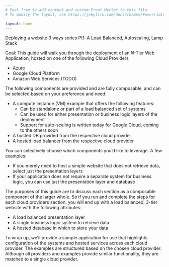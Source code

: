 ```yaml
---
# Feel free to add content and custom Front Matter to this file.
# To modify the layout, see https://jekyllrb.com/docs/themes/#overriding-theme-defaults

layout: home
---
```

Deploying a website 3 ways series Pt1: A Load Balanced, Autoscaling, Lamp Stack


Goal:
This guide will walk you through the deployment of an *N*-Tier Web Application, hosted on one of the following Cloud Providers

* Azure
* Google Cloud Platform
* Amazon Web Services (TODO)


The following components are provided and are fully composable, and can be selected based on your preference and need:

* A compute instance (VM) example that offers the following features:
    - Can be standalone or part of a load balanced set of systems 
    - Can be used for either presentation or business logic layers of the deployment
    - Support for auto-scaling is written today for Google Cloud, coming to the others soon
* A hosted DB provided from the respective cloud provider
* A hosted load balancer from the respective cloud provider


You can selectively choose which components you’d like to leverage. A few examples:
 - If you merely need to host a simple website that does not retrieve data, select just the presentation layers
 - If your application does not require a separate system for business logic, you can use just the presentation layer and database
 
 The purposes of this guide are to discuss each section as a composable component of the larger whole. So if you run and complete the steps for each cloud providers section, you will end up with a load balanced, 3-tier website with the following attributes:
 - A load balanced presentation layer
 - A single business logic system to retrieve data
 - A hosted database in which to store your data

To wrap up, we’ll provide a sample application for use that highlights configuration of the systems and hosted services across each cloud provider. 
The examples are structured based on the chosen cloud provider. Although all providers and examples provide similar functionality, they are matched to a single cloud provider.